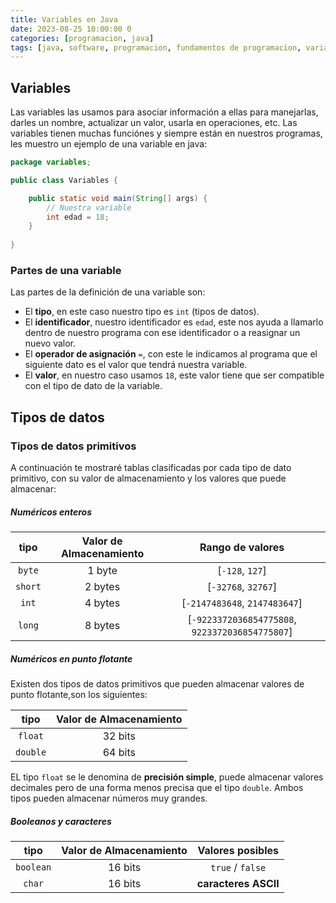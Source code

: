 ```yaml
---
title: Variables en Java
date: 2023-08-25 10:00:00 0
categories: [programacion, java]
tags: [java, software, programacion, fundamentos de programacion, variables, tipos de datos]
---
```


## Variables

Las variables las usamos para asociar información a ellas para manejarlas, darles un nombre, actualizar un valor, usarla en operaciones, etc. Las variables tienen muchas funciónes y siempre están en nuestros programas, les muestro un ejemplo de una variable en java:

```java
package variables;

public class Variables {

    public static void main(String[] args) {
        // Nuestra variable
        int edad = 18;
    }
    
}
```

### Partes de una variable

Las partes de la definición de una variable son:
* El **tipo**, en este caso nuestro tipo es `int` (tipos de datos).
* El **identificador**, nuestro identificador es `edad`, este nos ayuda a llamarlo dentro de nuestro programa con ese identificador o a reasignar un nuevo valor.
* El **operador de asignación** `=`, con este le indicamos al programa que el siguiente dato es el valor que tendrá nuestra variable.
* El **valor**, en nuestro caso usamos `18`, este valor tiene que ser compatible con el tipo de dato de la variable.

## Tipos de datos

### Tipos de datos primitivos
A continuación te mostraré tablas clasificadas por cada tipo de dato primitivo, con su valor de almacenamiento y los valores que puede almacenar:

##### Numéricos enteros

|tipo       |Valor de Almacenamiento |Rango de valores   |
|:---------:|:----------------------:|:-----------------:|
|`byte`     |1 byte                  |[`-128`, `127`]        |
|`short`    |2 bytes                 |[`-32768`, `32767`]  |
|`int`      |4 bytes                 |[`-2147483648`, `2147483647`]|
|`long`     |8 bytes                 |[`-9223372036854775808`, `9223372036854775807`]        |

##### Numéricos en punto flotante

Existen dos tipos de datos primitivos que pueden almacenar valores de punto flotante,son los siguientes:

|tipo       |Valor de Almacenamiento |
|:---------:|:----------------------:|
|`float`     |32 bits                |
|`double`    |64 bits                |

EL tipo  `float` se le denomina de **precisión simple**, puede almacenar valores decimales pero de una forma menos precisa que el tipo `double`. Ambos tipos pueden almacenar números muy grandes.

##### Booleanos y caracteres

|tipo       |Valor de Almacenamiento |Valores posibles|
|:---------:|:----------------------:|:--------------:|
|`boolean` |16 bits                  |`true` / `false`|
|`char`    |16 bits                  |**caracteres ASCII**|